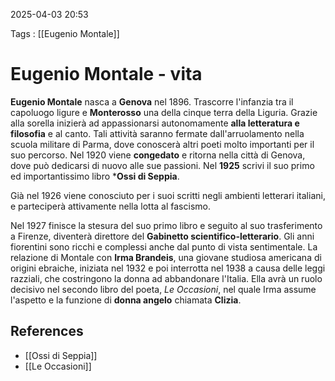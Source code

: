 2025-04-03 20:53

Tags : [[Eugenio Montale]]

# Eugenio Montale - vita

**Eugenio Montale** nasca a **Genova** nel 1896. Trascorre l'infanzia tra il capoluogo ligure e **Monterosso** una della cinque terra della Liguria. Grazie alla sorella inizierà ad appassionarsi autonomamente **alla letteratura e filosofia** e al canto. Tali attività saranno fermate dall'arruolamento nella scuola militare di Parma, dove conoscerà altri poeti molto importanti per il suo percorso. Nel 1920 viene **congedato** e ritorna nella città di Genova, dove può dedicarsi di nuovo alle sue passioni. Nel **1925** scrivi il suo primo ed importantissimo libro ***Ossi di Seppia**.

Già nel 1926 viene conosciuto per i suoi scritti negli ambienti letterari italiani, e parteciperà attivamente nella lotta al fascismo.

Nel 1927 finisce la stesura del suo primo libro e seguito al suo trasferimento a Firenze, diventerà direttore del **Gabinetto scientifico-letterario**. 
Gli anni fiorentini sono ricchi e complessi anche dal punto di vista sentimentale. La relazione di Montale con **Irma Brandeis**, una giovane studiosa americana di origini ebraiche, iniziata nel 1932 e poi interrotta nel 1938 a causa delle leggi razziali, che costringono la donna ad abbandonare l'Italia. Ella avrà un ruolo decisivo nel secondo libro del poeta, *Le Occasioni*, nel quale Irma assume l'aspetto e la funzione di **donna angelo** chiamata **Clizia**.
## References

- [[Ossi di Seppia]]
- [[Le Occasioni]]